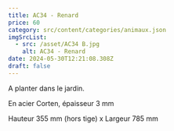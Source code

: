 ```yaml
---
title: AC34 - Renard
price: 60
category: src/content/categories/animaux.json
imgSrcList:
  - src: /asset/AC34 B.jpg
    alt: AC34 - Renard
date: 2024-05-30T12:21:08.308Z
draft: false
---
```


A planter dans le jardin.

En acier Corten, épaisseur 3 mm

Hauteur 355 mm (hors tige) x Largeur 785 mm

